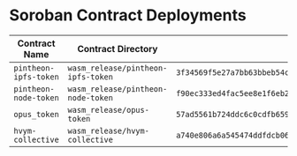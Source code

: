 # Soroban Contract Deployments

| Contract Name | Contract Directory | Wasm Hash | Contract ID |
|--------------|-------------------|--------------------------------------------------------------|----------------------------------------------------------|
| `pintheon-ipfs-token` | `wasm_release/pintheon-ipfs-token` | `3f34569f5e27a7bb63bbeb54c40ae51d43246422693a8fc15e02583d7364d4b5` | `None` |
| `pintheon-node-token` | `wasm_release/pintheon-node-token` | `f90ec333ed4fac5ee8e1f6eb27c25c168779b12f2e0f0ae4164c8a15bd6e7ffd` | `None` |
| `opus_token` | `wasm_release/opus-token` | `57ad5561b724ddc6c0cdfb65958df6b7755cb4961e9394970ba116bb5b13656b` | `None` |
| `hvym-collective` | `wasm_release/hvym-collective` | `a740e806a6a545474ddfdcb0613c823df5ed8616ad828f18201ebbf3e064b7a7` | `CBQ5GYGKVCZDHFPMSHRWYEOT6WTLQBJGGOZGHMLDI5JNCWBDM6KMOTMU` |
